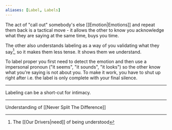 ```yaml
---
aliases: [Label, Labels]
---
```


The act of "call out" somebody's else [[Emotion|Emotions]] and repeat them back is a tactical move - it allows the other to know you acknowledge what they are saying at the same time, buys you time.

The other also understands labeling as a way of you validating what they say[^1], so it makes them less tense. It shows them we understand.

To label proper you first need to detect the emotion and then use a impersonal pronoun ("it seems", "it sounds", "it looks") so the other know what you're saying is not about you. To make it work, you have to shut up right after i.e. the label is only complete with your final silence.

---

Labeling can be a short-cut for intimacy.

---

Understanding of [[Never Split The Difference]]

[^1]: The [[Our Drivers|need]] of being understood